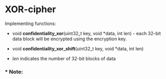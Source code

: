 # XOR-cipher

Implementing functions:

* void **confidentiality_xor**(uint32_t key, void *data, int len) - each 32-bit data block will be encrypted using the encryption key.


* void **confidentiality_xor_shift**(uint32_t key, void *data, int len)

* *len* indicates the number of 32-bit blocks of data


### * Note:
